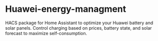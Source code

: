 # Huawei-energy-managment
HACS package for Home Assistant to optimize your Huawei battery and solar panels. Control charging based on prices, battery state, and solar forecast to maximize self-consumption.
